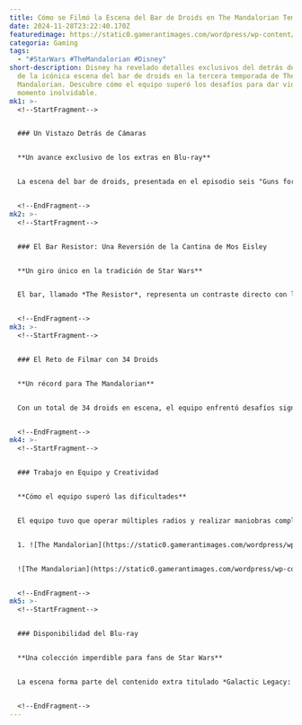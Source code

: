 ```yaml
---
title: Cómo se Filmó la Escena del Bar de Droids en The Mandalorian Temporada 3
date: 2024-11-28T23:22:40.170Z
featuredimage: https://static0.gamerantimages.com/wordpress/wp-content/uploads/2024/11/mandalorian-s3e6-droid-bar-scene-still-frame.jpg?q=70&fit=crop&w=1140&h=&dpr=1
categoria: Gaming
tags:
  - "#StarWars #TheMandalorian #Disney"
short-description: Disney ha revelado detalles exclusivos del detrás de cámaras
  de la icónica escena del bar de droids en la tercera temporada de The
  Mandalorian. Descubre cómo el equipo superó los desafíos para dar vida a este
  momento inolvidable.
mk1: >-
  <!--StartFragment-->


  ### Un Vistazo Detrás de Cámaras


  **Un avance exclusivo de los extras en Blu-ray**


  La escena del bar de droids, presentada en el episodio seis "Guns for Hire", se destacó como uno de los momentos más memorables de la temporada. Disney compartió un clip detrás de cámaras que forma parte de los contenidos adicionales del set Blu-ray, mostrando cómo esta compleja secuencia fue llevada a cabo.


  <!--EndFragment-->
mk2: >-
  <!--StartFragment-->


  ### El Bar Resistor: Una Reversión de la Cantina de Mos Eisley


  **Un giro único en la tradición de Star Wars**


  El bar, llamado *The Resistor*, representa un contraste directo con la cantina de Mos Eisley, donde los droids no eran bienvenidos. En este caso, el lugar está exclusivamente diseñado para droids, añadiendo humor y ampliando el lore de Plazir-15, el planeta del episodio.


  <!--EndFragment-->
mk3: >-
  <!--StartFragment-->


  ### El Reto de Filmar con 34 Droids


  **Un récord para The Mandalorian**


  Con un total de 34 droids en escena, el equipo enfrentó desafíos significativos. Algunos droids fueron manejados por humanos disfrazados, mientras que otros eran controlados remotamente. Según el artista mecánico Rick Galinson, la coordinación fue especialmente complicada durante el momento en que todos los droids giran hacia el Mandaloriano y Bo-Katan.


  <!--EndFragment-->
mk4: >-
  <!--StartFragment-->


  ### Trabajo en Equipo y Creatividad


  **Cómo el equipo superó las dificultades**


  El equipo tuvo que operar múltiples radios y realizar maniobras complejas para sincronizar los movimientos. Incluso con estas dificultades, Bryce Dallas Howard, directora del episodio, destacó esta escena como su favorita de toda la temporada.


  1. ![The Mandalorian](https://static0.gamerantimages.com/wordpress/wp-content/uploads/2024/11/mandalorian-season-3-steelbook.jpg?q=49&fit=contain&w=750&h=422&dpr=2 "The Mandalorian")


  ![The Mandalorian](https://static0.gamerantimages.com/wordpress/wp-content/uploads/2024/11/mandalorian-season-3-steelbook-2.jpg?q=49&fit=crop&w=750&h=422&dpr=2 "The Mandalorian")


  <!--EndFragment-->
mk5: >-
  <!--StartFragment-->


  ### Disponibilidad del Blu-ray


  **Una colección imperdible para fans de Star Wars**


  La escena forma parte del contenido extra titulado *Galactic Legacy: The Creatures and Droids of The Mandalorian*, incluido en el set Blu-ray de la tercera temporada. Disponible para preordenar desde el 31 de octubre, esta edición en 4K UHD estará a la venta a partir del 3 de diciembre junto con otras series como *Loki* y *Ahsoka*.


  <!--EndFragment-->
---
```

